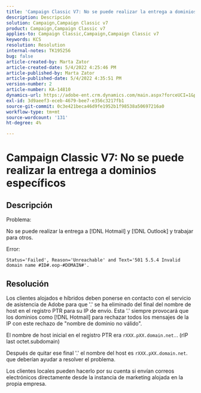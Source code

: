 ```yaml
---
title: 'Campaign Classic V7: No se puede realizar la entrega a dominios específicos'
description: Descripción
solution: Campaign,Campaign Classic v7
product: Campaign,Campaign Classic v7
applies-to: Campaign Classic,Campaign,Campaign Classic v7
keywords: KCS
resolution: Resolution
internal-notes: TK195256
bug: false
article-created-by: Marta Zator
article-created-date: 5/4/2022 4:25:46 PM
article-published-by: Marta Zator
article-published-date: 5/4/2022 4:35:51 PM
version-number: 2
article-number: KA-14810
dynamics-url: https://adobe-ent.crm.dynamics.com/main.aspx?forceUCI=1&pagetype=entityrecord&etn=knowledgearticle&id=071673d8-c6cb-ec11-a7b5-6045bd00d4f5
exl-id: 3d9aeef3-eceb-4679-bee7-e356c3217fb1
source-git-commit: 0c3e421beca46d9fe1952b1f98538a50697216a0
workflow-type: tm+mt
source-wordcount: '131'
ht-degree: 4%

---
```


# Campaign Classic V7: No se puede realizar la entrega a dominios específicos

## Descripción


Problema:

No se puede realizar la entrega a [!DNL Hotmail] y [!DNL Outlook] y trabajar para otros.

Error:

`Status='Failed', Reason='Unreachable' and Text='501 5.5.4 Invalid domain name #ID#.eop-#DOMAIN#'.`


## Resolución


Los clientes alojados e híbridos deben ponerse en contacto con el servicio de asistencia de Adobe para que &#39;.&#39; se ha eliminado del final del nombre de host en el registro PTR para su IP de envío. Esta &#39;.&#39; siempre provocará que los dominios como [!DNL Hotmail] para rechazar todos los mensajes de la IP con este rechazo de &quot;nombre de dominio no válido&quot;.

El nombre de host inicial en el registro PTR era `rXXX.pXX.domain.net.`. (rIP last octet.subdomain)

Después de quitar ese final &#39;.&#39; el nombre del host es `rXXX.pXX.domain.net`. que deberían ayudar a resolver el problema.

Los clientes locales pueden hacerlo por su cuenta si envían correos electrónicos directamente desde la instancia de marketing alojada en la propia empresa.
